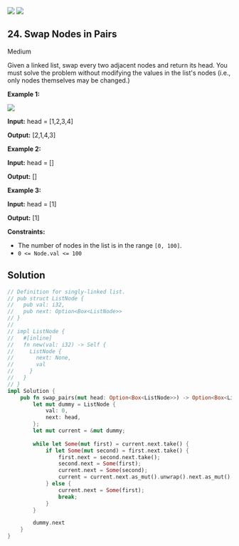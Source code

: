 [![](https://img.shields.io/github/stars/javadev/LeetCode-in-All?label=Stars&style=flat-square)](https://github.com/javadev/LeetCode-in-All)
[![](https://img.shields.io/github/forks/javadev/LeetCode-in-All?label=Fork%20me%20on%20GitHub%20&style=flat-square)](https://github.com/javadev/LeetCode-in-All/fork)

## 24\. Swap Nodes in Pairs

Medium

Given a linked list, swap every two adjacent nodes and return its head. You must solve the problem without modifying the values in the list's nodes (i.e., only nodes themselves may be changed.)

**Example 1:**

![](https://assets.leetcode.com/uploads/2020/10/03/swap_ex1.jpg)

**Input:** head = [1,2,3,4]

**Output:** [2,1,4,3]

**Example 2:**

**Input:** head = []

**Output:** []

**Example 3:**

**Input:** head = [1]

**Output:** [1]

**Constraints:**

*   The number of nodes in the list is in the range `[0, 100]`.
*   `0 <= Node.val <= 100`

## Solution

```rust
// Definition for singly-linked list.
// pub struct ListNode {
//   pub val: i32,
//   pub next: Option<Box<ListNode>>
// }
// 
// impl ListNode {
//   #[inline]
//   fn new(val: i32) -> Self {
//     ListNode {
//       next: None,
//       val
//     }
//   }
// }
impl Solution {
    pub fn swap_pairs(mut head: Option<Box<ListNode>>) -> Option<Box<ListNode>> {
        let mut dummy = ListNode {
            val: 0,
            next: head,
        };
        let mut current = &mut dummy;
        
        while let Some(mut first) = current.next.take() {
            if let Some(mut second) = first.next.take() {
                first.next = second.next.take();
                second.next = Some(first);
                current.next = Some(second);
                current = current.next.as_mut().unwrap().next.as_mut().unwrap();
            } else {
                current.next = Some(first);
                break;
            }
        }      

        dummy.next   
    }
}
```